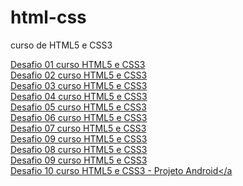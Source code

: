 # html-css
 curso de HTML5 e CSS3


<a href="https://italobasilio-web.github.io/html-css/desafios/d001/" target="_blank">Desafio 01 curso HTML5 e CSS3</a><br>
<a href="https://italobasilio-web.github.io/html-css/desafios/d002/" target="_blank">Desafio 02 curso HTML5 e CSS3</a><br>
<a href="https://italobasilio-web.github.io/html-css/desafios/d003/" target="_blank">Desafio 03 curso HTML5 e CSS3</a><br>
<a href="https://italobasilio-web.github.io/html-css/desafios/d004/" target="_blank">Desafio 04 curso HTML5 e CSS3</a><br>
<a href="https://italobasilio-web.github.io/html-css/desafios/d005/" target="_blank">Desafio 05 curso HTML5 e CSS3</a><br>
<a href="https://italobasilio-web.github.io/html-css/desafios/d006/" target="_blank">Desafio 06 curso HTML5 e CSS3</a><br>
<a href="https://italobasilio-web.github.io/html-css/desafios/d007/" target="_blank">Desafio 07 curso HTML5 e CSS3</a><br>
<a href="https://italobasilio-web.github.io/html-css/desafios/d009/" target="_blank">Desafio 09 curso HTML5 e CSS3</a><br>
<a href="https://italobasilio-web.github.io/html-css/desafios/d008/" target="_blank">Desafio 08 curso HTML5 e CSS3</a><br>
<a href="https://italobasilio-web.github.io/html-css/desafios/d009/" target="_blank">Desafio 09 curso HTML5 e CSS3</a><br>
<a href="https://italobasilio-web.github.io/html-css/desafios/d010/android.html" target="_blank">Desafio 10 curso HTML5 e CSS3 - Projeto Android</a